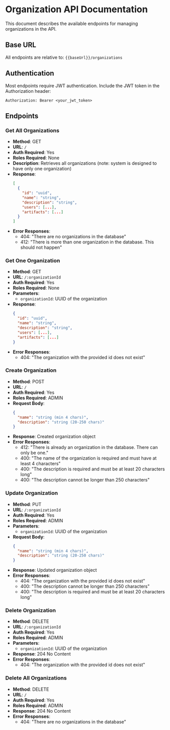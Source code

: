 # Organization API Documentation

This document describes the available endpoints for managing organizations in the API.

## Base URL

All endpoints are relative to: `{{baseUrl}}/organizations`

## Authentication

Most endpoints require JWT authentication. Include the JWT token in the Authorization header:
```
Authorization: Bearer <your_jwt_token>
```

## Endpoints

### Get All Organizations
- **Method**: GET
- **URL**: `/`
- **Auth Required**: Yes
- **Roles Required**: None
- **Description**: Retrieves all organizations (note: system is designed to have only one organization)
- **Response**: 
  ```json
  [
    {
      "id": "uuid",
      "name": "string",
      "description": "string",
      "users": [...],
      "artifacts": [...]
    }
  ]
  ```
- **Error Responses**:
  - 404: "There are no organizations in the database"
  - 412: "There is more than one organization in the database. This should not happen"

### Get One Organization
- **Method**: GET
- **URL**: `/:organizationId`
- **Auth Required**: Yes
- **Roles Required**: None
- **Parameters**: 
  - `organizationId`: UUID of the organization
- **Response**: 
  ```json
  {
    "id": "uuid",
    "name": "string",
    "description": "string",
    "users": [...],
    "artifacts": [...]
  }
  ```
- **Error Responses**:
  - 404: "The organization with the provided id does not exist"

### Create Organization
- **Method**: POST
- **URL**: `/`
- **Auth Required**: Yes
- **Roles Required**: ADMIN
- **Request Body**:
  ```json
  {
    "name": "string (min 4 chars)",
    "description": "string (20-250 chars)"
  }
  ```
- **Response**: Created organization object
- **Error Responses**:
  - 412: "There is already an organization in the database. There can only be one."
  - 400: "The name of the organization is required and must have at least 4 characters"
  - 400: "The description is required and must be at least 20 characters long"
  - 400: "The description cannot be longer than 250 characters"

### Update Organization
- **Method**: PUT
- **URL**: `/:organizationId`
- **Auth Required**: Yes
- **Roles Required**: ADMIN
- **Parameters**: 
  - `organizationId`: UUID of the organization
- **Request Body**:
  ```json
  {
    "name": "string (min 4 chars)",
    "description": "string (20-250 chars)"
  }
  ```
- **Response**: Updated organization object
- **Error Responses**:
  - 404: "The organization with the provided id does not exist"
  - 400: "The description cannot be longer than 250 characters"
  - 400: "The description is required and must be at least 20 characters long"

### Delete Organization
- **Method**: DELETE
- **URL**: `/:organizationId`
- **Auth Required**: Yes
- **Roles Required**: ADMIN
- **Parameters**: 
  - `organizationId`: UUID of the organization
- **Response**: 204 No Content
- **Error Responses**:
  - 404: "The organization with the provided id does not exist"

### Delete All Organizations
- **Method**: DELETE
- **URL**: `/`
- **Auth Required**: Yes
- **Roles Required**: ADMIN
- **Response**: 204 No Content
- **Error Responses**:
  - 404: "There are no organizations in the database" 